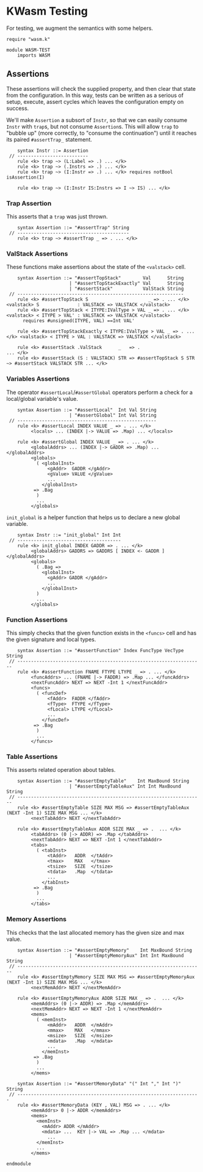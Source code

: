 KWasm Testing
=============

For testing, we augment the semantics with some helpers.

```k
require "wasm.k"

module WASM-TEST
    imports WASM
```

Assertions
----------

These assertions will check the supplied property, and then clear that state from the configuration.
In this way, tests can be written as a serious of setup, execute, assert cycles which leaves the configuration empty on success.

We'll make `Assertion` a subsort of `Instr`, so that we can easily consume `Instr` with `trap`s, but not consume `Assertion`s.
This will allow `trap` to "bubble up" (more correctly, to "consume the continuation") until it reaches its paired `#assertTrap_` statement.

```k
    syntax Instr ::= Assertion
 // --------------------------
    rule <k> trap ~> (L:Label => .) ... </k>
    rule <k> trap ~> (.Instrs => .) ... </k>
    rule <k> trap ~> (I:Instr => .) ... </k> requires notBool isAssertion(I)

    rule <k> trap ~> (I:Instr IS:Instrs => I ~> IS) ... </k>
```

### Trap Assertion

This asserts that a `trap` was just thrown.

```k
    syntax Assertion ::= "#assertTrap" String
 // -----------------------------------------
    rule <k> trap ~> #assertTrap _ => . ... </k>
```

### ValStack Assertions

These functions make assertions about the state of the `<valstack>` cell.

```k
    syntax Assertion ::= "#assertTopStack"        Val      String
                       | "#assertTopStackExactly" Val      String
                       | "#assertStack"           ValStack String
 // -------------------------------------------------------------
    rule <k> #assertTopStack S                      _ => . ... </k> <valstack> S              : VALSTACK => VALSTACK </valstack>
    rule <k> #assertTopStack < ITYPE:IValType > VAL _ => . ... </k> <valstack> < ITYPE > VAL' : VALSTACK => VALSTACK </valstack>
      requires #unsigned(ITYPE, VAL) ==Int VAL'

    rule <k> #assertTopStackExactly < ITYPE:IValType > VAL _ => . ... </k> <valstack> < ITYPE > VAL : VALSTACK => VALSTACK </valstack>

    rule <k> #assertStack .ValStack      _   => .                                               ... </k>
    rule <k> #assertStack (S : VALSTACK) STR => #assertTopStack S STR ~> #assertStack VALSTACK STR ... </k>
```

### Variables Assertions

The operator `#assertLocal`/`#assertGlobal` operators perform a check for a local/global variable's value.

```k
    syntax Assertion ::= "#assertLocal"  Int Val String
                       | "#assertGlobal" Int Val String
 // ---------------------------------------------------
    rule <k> #assertLocal INDEX VALUE _ => . ... </k>
         <locals> ... (INDEX |-> VALUE => .Map) ... </locals>

    rule <k> #assertGlobal INDEX VALUE _ => . ... </k>
         <globalAddrs> ... (INDEX |-> GADDR => .Map) ... </globalAddrs>
         <globals>
           ( <globalInst>
               <gAddr>  GADDR </gAddr>
               <gValue> VALUE </gValue>
               ...
             </globalInst>
          => .Bag
           )
           ...
         </globals>
```

`init_global` is a helper function that helps us to declare a new global variable.

```k
    syntax Instr ::= "init_global" Int Int
 // --------------------------------------
    rule <k> init_global INDEX GADDR => . ... </k>
         <globalAddrs> GADDRS => GADDRS [ INDEX <- GADDR ] </globalAddrs>
         <globals>
           ( .Bag =>
             <globalInst>
               <gAddr> GADDR </gAddr>
               ...
             </globalInst>
           )
           ...
         </globals>
```

### Function Assertions

This simply checks that the given function exists in the `<funcs>` cell and has the given signature and local types.

```k
    syntax Assertion ::= "#assertFunction" Index FuncType VecType String
 // --------------------------------------------------------------------
    rule <k> #assertFunction FNAME FTYPE LTYPE _ => . ... </k>
         <funcAddrs> ... (FNAME |-> FADDR) => .Map ... </funcAddrs>
         <nextFuncAddr> NEXT => NEXT -Int 1 </nextFuncAddr>
         <funcs>
           ( <funcDef>
               <fAddr>  FADDR </fAddr>
               <fType>  FTYPE </fType>
               <fLocal> LTYPE </fLocal>
               ...
             </funcDef>
          => .Bag
           )
           ...
         </funcs>
```

### Table Assertions

This asserts related operation about tables.

```k
    syntax Assertion ::= "#assertEmptyTable"    Int MaxBound String
                       | "#assertEmptyTableAux" Int Int MaxBound String
 // --------------------------------------------------------------------
    rule <k> #assertEmptyTable SIZE MAX MSG => #assertEmptyTableAux (NEXT -Int 1) SIZE MAX MSG ... </k>
         <nextTabAddr> NEXT </nextTabAddr>

    rule <k> #assertEmptyTableAux ADDR SIZE MAX _ => .  ... </k>
         <tabAddrs> (0 |-> ADDR) => .Map </tabAddrs>
         <nextTabAddr> NEXT => NEXT -Int 1 </nextTabAddr>
         <tabs>
           ( <tabInst>
               <tAddr>   ADDR  </tAddr>
               <tmax>    MAX   </tmax>
               <tsize>   SIZE  </tsize>
               <tdata>   .Map  </tdata>
               ...
             </tabInst>
          => .Bag
           )
           ...
         </tabs>
```

### Memory Assertions

This checks that the last allocated memory has the given size and max value.

```k
    syntax Assertion ::= "#assertEmptyMemory"    Int MaxBound String
                       | "#assertEmptyMemoryAux" Int Int MaxBound String
 // --------------------------------------------------------------------
    rule <k> #assertEmptyMemory SIZE MAX MSG => #assertEmptyMemoryAux (NEXT -Int 1) SIZE MAX MSG ... </k>
         <nextMemAddr> NEXT </nextMemAddr>

    rule <k> #assertEmptyMemoryAux ADDR SIZE MAX _ => .  ... </k>
         <memAddrs> (0 |-> ADDR) => .Map </memAddrs>
         <nextMemAddr> NEXT => NEXT -Int 1 </nextMemAddr>
         <mems>
           ( <memInst>
               <mAddr>   ADDR  </mAddr>
               <mmax>    MAX   </mmax>
               <msize>   SIZE  </msize>
               <mdata>   .Map  </mdata>
               ...
             </memInst>
          => .Bag
           )
           ...
         </mems>

    syntax Assertion ::= "#assertMemoryData" "(" Int "," Int ")" String
 // -------------------------------------------------------------------
    rule <k> #assertMemoryData (KEY , VAL) MSG => . ... </k>
         <memAddrs> 0 |-> ADDR </memAddrs>
         <mems>
           <memInst>
             <mAddr> ADDR </mAddr>
             <mdata> ...  KEY |-> VAL => .Map ... </mdata>
               ...
           </memInst>
           ...
         </mems>
```

```k
endmodule
```
